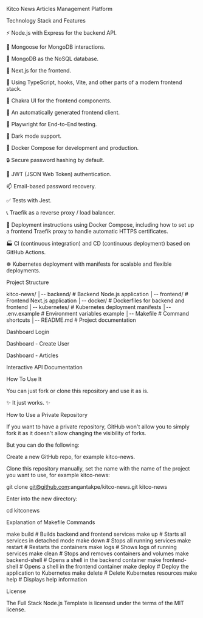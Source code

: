 Kitco News Articles Management Platform

Technology Stack and Features

⚡ Node.js with Express for the backend API.

🧰 Mongoose for MongoDB interactions.

💾 MongoDB as the NoSQL database.

🚀 Next.js for the frontend.

💃 Using TypeScript, hooks, Vite, and other parts of a modern frontend stack.

🎨 Chakra UI for the frontend components.

🤖 An automatically generated frontend client.

🧪 Playwright for End-to-End testing.

🦇 Dark mode support.

🐋 Docker Compose for development and production.

🔒 Secure password hashing by default.

🔑 JWT (JSON Web Token) authentication.

📫 Email-based password recovery.

✅ Tests with Jest.

📞 Traefik as a reverse proxy / load balancer.

🚢 Deployment instructions using Docker Compose, including how to set up a frontend Traefik proxy to handle automatic HTTPS certificates.

🏭 CI (continuous integration) and CD (continuous deployment) based on GitHub Actions.

☸️ Kubernetes deployment with manifests for scalable and flexible deployments.

Project Structure

kitco-news/
│-- backend/          # Backend Node.js application
│-- frontend/         # Frontend Next.js application
│-- docker/           # Dockerfiles for backend and frontend
│-- kubernetes/       # Kubernetes deployment manifests
│-- .env.example      # Environment variables example
│-- Makefile          # Command shortcuts
│-- README.md         # Project documentation

Dashboard Login



Dashboard - Create User



Dashboard - Articles



Interactive API Documentation



How To Use It

You can just fork or clone this repository and use it as is.

✨ It just works. ✨

How to Use a Private Repository

If you want to have a private repository, GitHub won't allow you to simply fork it as it doesn't allow changing the visibility of forks.

But you can do the following:

Create a new GitHub repo, for example kitco-news.

Clone this repository manually, set the name with the name of the project you want to use, for example kitco-news:

git clone git@github.com:angantakpe/kitco-news.git kitco-news

Enter into the new directory:

cd kitconews

Explanation of Makefile Commands

make build           # Builds backend and frontend services
make up              # Starts all services in detached mode
make down            # Stops all running services
make restart         # Restarts the containers
make logs            # Shows logs of running services
make clean           # Stops and removes containers and volumes
make backend-shell   # Opens a shell in the backend container
make frontend-shell  # Opens a shell in the frontend container
make deploy          # Deploy the application to Kubernetes
make delete          # Delete Kubernetes resources
make help            # Displays help information

License

The Full Stack Node.js Template is licensed under the terms of the MIT license.

